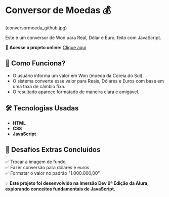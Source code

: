 # Conversor de Moedas 💰  

(conversormoeda_github.jpg)

Este é um conversor de Won para Real, Dólar e Euro, feito com JavaScript.  

🚀 **Acesse o projeto online:** [Clique aqui](https://seu-usuario.github.io/conversor-moedas/)  

## 📌 Como Funciona?  
- O usuário informa um valor em Won (moeda da Coreia do Sul).  
- O sistema converte esse valor para Reais, Dólares e Euros com base em uma taxa de câmbio fixa.  
- O resultado aparece formatado de maneira clara e amigável.  

## 🛠 Tecnologias Usadas  
- **HTML**  
- **CSS**  
- **JavaScript**  

## 🎯 Desafios Extras Concluídos  
✅ Trocar a imagem de fundo  
✅ Fazer conversão para dólares e euros  
✅ Formatar o valor no padrão "1.000.000,00"  

💡 **Este projeto foi desenvolvido na Imersão Dev 9ª Edição da Alura, explorando conceitos fundamentais de JavaScript.**  

